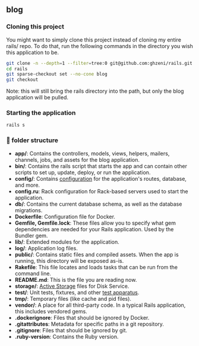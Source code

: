 ## blog

### Cloning this project
You might want to simply clone this project instead of cloning my entire rails/ repo. To do that, run the following commands in the directory you wish this application to be.
```bash
git clone -n --depth=1 --filter=tree:0 git@github.com:ghzeni/rails.git 
cd rails
git sparse-checkout set --no-cone blog
git checkout
```
Note: this will still bring the rails directory into the path, but only the blog application will be pulled.

### Starting the application
```bash
rails s
```

### 📁 folder structure
- **app/**: Contains the controllers, models, views, helpers, mailers, channels, jobs, and assets for the blog application.
- **bin/**: 	Contains the rails script that starts the app and can contain other scripts to set up, update, deploy, or run the application.
- **config/**: 	Contains [configuration](https://guides.rubyonrails.org/configuring.html) for the application's routes, database, and more.
- **config.ru**: Rack configuration for Rack-based servers used to start the application.
- **db/**: Contains the current database schema, as well as the database migrations.
- **Dockerfile**: Configuration file for Docker.
- **Gemfile, Gemfile.lock**: These files allow you to specify what gem dependencies are needed for your Rails application. Used by the Bundler gem.
- **lib/**: Extended modules for the application.
- **log/**: Application log files.
- **public/**: Contains static files and compiled assets. When the app is running, this directory will be exposed as-is.
- **Rakefile**: This file locates and loads tasks that can be run from the command line.
- **README.md**: This is the file you are reading now.
- **storage/**: [Active Storage](https://guides.rubyonrails.org/active_storage_overview.html) files for Disk Service.
- **test/**: Unit tests, fixtures, and other [test apparatus](https://guides.rubyonrails.org/testing.html).
- **tmp/**: Temporary files (like cache and pid files).
- **vendor/**: A place for all third-party code. In a typical Rails application, this includes vendored gems.
- **.dockerignore**: Files that should be ignored by Docker.
- **.gitattributes**: Metadata for specific paths in a git repository.
- **.gitignore**: Files that should be ignored by git.
- **.ruby-version**: Contains the Ruby version.
